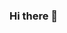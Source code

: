 ### Hi there 👋

<!--
**V5NEXT/V5NEXT** is a ✨ _special_ ✨ repository because its `README.md` (this file) appears on your GitHub profile.

Here are some ideas to get you started:

- 🔭 I’m currently working on DeepLearning
- 🌱 I’m currently learning Open CV
- 👯 I’m looking to collaborate on Deep Learning
- 🤔 I’m looking for help with Advanced Machine Learning
- 💬 Ask me about Astronomy
- 📫 How to reach me: ...
- 😄 Pronouns: ...
- ⚡ Fun fact: ...
-->
